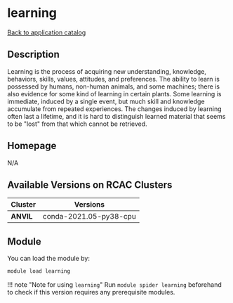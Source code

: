 # learning

[Back to application catalog](../app_catalog.md)

## Description

Learning is the process of acquiring new understanding, knowledge, behaviors, skills, values, attitudes, and preferences. The ability to learn is possessed by humans, non-human animals, and some machines; there is also evidence for some kind of learning in certain plants. Some learning is immediate, induced by a single event, but much skill and knowledge accumulate from repeated experiences. The changes induced by learning often last a lifetime, and it is hard to distinguish learned material that seems to be "lost" from that which cannot be retrieved.

## Homepage

N/A

## Available Versions on RCAC Clusters

|Cluster|Versions|
|---|---|
**ANVIL**|conda-2021.05-py38-cpu

## Module

You can load the module by:

```bash
module load learning
```

!!! note "Note for using `learning`"
    Run `module spider learning` beforehand to check if this version requires any prerequisite modules.
